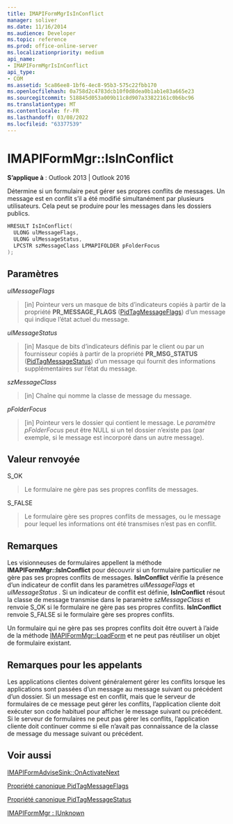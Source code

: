 ```yaml
---
title: IMAPIFormMgrIsInConflict
manager: soliver
ms.date: 11/16/2014
ms.audience: Developer
ms.topic: reference
ms.prod: office-online-server
ms.localizationpriority: medium
api_name:
- IMAPIFormMgrIsInConflict
api_type:
- COM
ms.assetid: 5ca86ee8-1bf6-4ec8-95b3-575c22fbb170
ms.openlocfilehash: 0a758d2c4783dcb10f0d8dea0b1ab1e83a665e23
ms.sourcegitcommit: 518845d053a009b11c8d907a33822161c0b6bc96
ms.translationtype: MT
ms.contentlocale: fr-FR
ms.lasthandoff: 03/08/2022
ms.locfileid: "63377539"
---
```

# <a name="imapiformmgrisinconflict"></a>IMAPIFormMgr::IsInConflict

  
  
**S’applique à** : Outlook 2013 | Outlook 2016 
  
Détermine si un formulaire peut gérer ses propres conflits de messages. Un message est en conflit s’il a été modifié simultanément par plusieurs utilisateurs. Cela peut se produire pour les messages dans les dossiers publics.
  
```cpp
HRESULT IsInConflict(
  ULONG ulMessageFlags,
  ULONG ulMessageStatus,
  LPCSTR szMessageClass LPMAPIFOLDER pFolderFocus
);
```

## <a name="parameters"></a>Paramètres

 _ulMessageFlags_
  
> [in] Pointeur vers un masque de bits d’indicateurs copiés à partir de la propriété **PR_MESSAGE_FLAGS** ([PidTagMessageFlags](pidtagmessageflags-canonical-property.md)) d’un message qui indique l’état actuel du message.
    
 _ulMessageStatus_
  
> [in] Masque de bits d’indicateurs définis par le client ou par un fournisseur copiés à partir de la propriété **PR_MSG_STATUS** ([PidTagMessageStatus](pidtagmessagestatus-canonical-property.md)) d’un message qui fournit des informations supplémentaires sur l’état du message.
    
 _szMessageClass_
  
> [in] Chaîne qui nomme la classe de message du message.
    
 _pFolderFocus_
  
> [in] Pointeur vers le dossier qui contient le message. Le  _paramètre pFolderFocus_ peut être NULL si un tel dossier n’existe pas (par exemple, si le message est incorporé dans un autre message). 
    
## <a name="return-value"></a>Valeur renvoyée

S_OK 
  
> Le formulaire ne gère pas ses propres conflits de messages.
    
S_FALSE 
  
> Le formulaire gère ses propres conflits de messages, ou le message pour lequel les informations ont été transmises n’est pas en conflit.
    
## <a name="remarks"></a>Remarques

Les visionneuses de formulaires appellent la méthode **IMAPIFormMgr::IsInConflict** pour découvrir si un formulaire particulier ne gère pas ses propres conflits de messages. **IsInConflict** vérifie la présence d’un indicateur de conflit dans les paramètres _ulMessageFlags_ et  _ulMessageStatus_ . Si un indicateur de conflit est définie, **IsInConflict** résout la classe de message transmise dans le paramètre _szMessageClass_ et renvoie S_OK si le formulaire ne gère pas ses propres conflits. **IsInConflict** renvoie S_FALSE si le formulaire gère ses propres conflits. 
  
Un formulaire qui ne gère pas ses propres conflits doit être ouvert à l’aide de la méthode [IMAPIFormMgr::LoadForm](imapiformmgr-loadform.md) et ne peut pas réutiliser un objet de formulaire existant. 
  
## <a name="notes-to-callers"></a>Remarques pour les appelants

Les applications clientes doivent généralement gérer les conflits lorsque les applications sont passées d’un message au message suivant ou précédent d’un dossier. Si un message est en conflit, mais que le serveur de formulaires de ce message peut gérer les conflits, l’application cliente doit exécuter son code habituel pour afficher le message suivant ou précédent. Si le serveur de formulaires ne peut pas gérer les conflits, l’application cliente doit continuer comme si elle n’avait pas connaissance de la classe de message du message suivant ou précédent. 
  
## <a name="see-also"></a>Voir aussi



[IMAPIFormAdviseSink::OnActivateNext](imapiformadvisesink-onactivatenext.md)
  
[Propriété canonique PidTagMessageFlags](pidtagmessageflags-canonical-property.md)
  
[Propriété canonique PidTagMessageStatus](pidtagmessagestatus-canonical-property.md)
  
[IMAPIFormMgr : IUnknown](imapiformmgriunknown.md)

